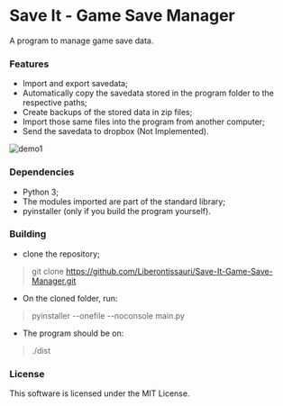 # Save It - Game Save Manager
A program to manage game save data.

### Features

- Import and export savedata;
- Automatically copy the savedata stored in the program folder to the respective paths;
- Create backups of the stored data in zip files;
- Import those same files into the program from another computer;
- Send the savedata to dropbox (Not Implemented).

![demo1](https://i.imgur.com/JMP5RpF.png)

### Dependencies

- Python 3;
- The modules imported are part of the standard library;
- pyinstaller (only if you build the program yourself).

### Building

- clone the repository;

> git clone https://github.com/Liberontissauri/Save-It-Game-Save-Manager.git

- On the cloned folder, run:

> pyinstaller --onefile --noconsole main.py

- The program should be on:

> ./dist

### License

This software is licensed under the MIT License.
